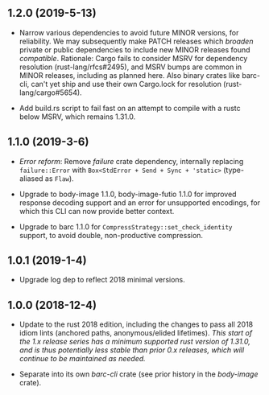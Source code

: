 ## 1.2.0 (2019-5-13)
* Narrow various dependencies to avoid future MINOR versions, for reliability.
  We may subsequently make PATCH releases which _broaden_ private or public
  dependencies to include new MINOR releases found _compatible_. Rationale:
  Cargo fails to consider MSRV for dependency resolution (rust-lang/rfcs#2495),
  and MSRV bumps are common in MINOR releases, including as planned here.  Also
  binary crates like barc-cli, can't yet ship and use their own Cargo.lock for
  resolution (rust-lang/cargo#5654).

* Add build.rs script to fail fast on an attempt to compile with a rustc below
  MSRV, which remains 1.31.0.

## 1.1.0 (2019-3-6)
* _Error reform_: Remove _failure_ crate dependency, internally replacing
  `failure::Error` with `Box<StdError + Send + Sync + 'static>` (type-aliased
  as `Flaw`).

* Upgrade to body-image 1.1.0, body-image-futio 1.1.0 for improved response
  decoding support and an error for unsupported encodings, for which this CLI
  can now provide better context.

* Upgrade to barc 1.1.0 for `CompressStrategy::set_check_identity` support, to
  avoid double, non-productive compression.

## 1.0.1 (2019-1-4)
* Upgrade log dep to reflect 2018 minimal versions.

## 1.0.0 (2018-12-4)
* Update to the rust 2018 edition, including the changes to pass all 2018 idiom
  lints (anchored paths, anonymous/elided lifetimes).  _This start of the 1.x
  release series has a minimum supported rust version of 1.31.0, and is thus
  potentially less stable than prior 0.x releases, which will continue to be
  maintained as needed._

* Separate into its own *barc-cli* crate (see prior history in the *body-image*
  crate).
